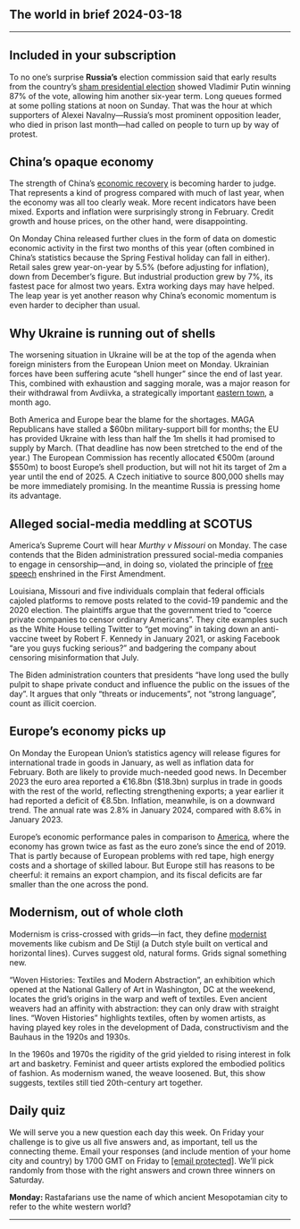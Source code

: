 ## The world in brief 2024-03-18

----------

## Included in your subscription





To no one’s surprise <strong>Russia’s</strong> election commission said that early results from the country’s [sham presidential election](https://https://www.https://www.economist.com/europe/2024/03/17/vladimir-putins-sham-re-election-is-notable-only-for-the-protests) showed Vladimir Putin winning 87% of the vote, allowing him another six-year term. Long queues formed at some polling stations at noon on Sunday. That was the hour at which supporters of Alexei Navalny—Russia’s most prominent opposition leader, who died in prison last month—had called on people to turn up by way of protest. 

## China’s opaque economy

The strength of China’s [economic recovery](https://https://www.https://www.economist.com/finance-and-economics/2024/03/14/chinas-economic-bright-spots-provide-a-warning) is becoming harder to judge. That represents a kind of progress compared with much of last year, when the economy was all too clearly weak. More recent indicators have been mixed. Exports and inflation were surprisingly strong in February. Credit growth and house prices, on the other hand, were disappointing.

On Monday China released further clues in the form of data on domestic economic activity in the first two months of this year (often combined in China’s statistics because the Spring Festival holiday can fall in either). Retail sales grew year-on-year by 5.5% (before adjusting for inflation), down from December’s figure. But industrial production grew by 7%, its fastest pace for almost two years. Extra working days may have helped. The leap year is yet another reason why China’s economic momentum is even harder to decipher than usual.

## Why Ukraine is running out of shells

The worsening situation in Ukraine will be at the top of the agenda when foreign ministers from the European Union meet on Monday. Ukrainian forces have been suffering acute “shell hunger” since the end of last year. This, combined with exhaustion and sagging morale, was a major reason for their withdrawal from Avdiivka, a strategically important [eastern town](https://https://www.https://www.economist.com/europe/2024/02/17/avdiivka-falls-at-last-as-russia-presses-along-the-front-line), a month ago. 

Both America and Europe bear the blame for the shortages. MAGA Republicans have stalled a \$60bn military-support bill for months; the EU has provided Ukraine with less than half the 1m shells it had promised to supply by March. (That deadline has now been stretched to the end of the year.) The European Commission has recently allocated €500m (around $550m) to boost Europe’s shell production, but will not hit its target of 2m a year until the end of 2025. A Czech initiative to source 800,000 shells may be more immediately promising. In the meantime Russia is pressing home its advantage.

## Alleged social-media meddling at SCOTUS

America’s Supreme Court will hear <em>Murthy v Missouri</em> on Monday. The case contends that the Biden administration pressured social-media companies to engage in censorship—and, in doing so, violated the principle of [free speech](https://https://www.https://www.economist.com/united-states/2024/02/23/two-ideas-of-free-speech-duel-at-americas-supreme-court) enshrined in the First Amendment.

Louisiana, Missouri and five individuals complain that federal officials cajoled platforms to remove posts related to the covid-19 pandemic and the 2020 election. The plaintiffs argue that the government tried to “coerce private companies to censor ordinary Americans”. They cite examples such as the White House telling Twitter to “get moving” in taking down an anti-vaccine tweet by Robert F. Kennedy in January 2021, or asking Facebook “are you guys fucking serious?” and badgering the company about censoring misinformation that July.

The Biden administration counters that presidents “have long used the bully pulpit to shape private conduct and influence the public on the issues of the day”. It argues that only “threats or inducements”, not “strong language”, count as illicit coercion.

## Europe’s economy picks up

On Monday the European Union’s statistics agency will release figures for international trade in goods in January, as well as inflation data for February. Both are likely to provide much-needed good news. In December 2023 the euro area reported a €16.8bn ($18.3bn) surplus in trade in goods with the rest of the world, reflecting strengthening exports; a year earlier it had reported a deficit of €8.5bn. Inflation, meanwhile, is on a downward trend. The annual rate was 2.8% in January 2024, compared with 8.6% in January 2023. 

Europe’s economic performance pales in comparison to [America](https://https://www.https://www.economist.com/leaders/2024/03/14/americas-extraordinary-economy-keeps-defying-the-pessimists), where the economy has grown twice as fast as the euro zone’s since the end of 2019. That is partly because of European problems with red tape, high energy costs and a shortage of skilled labour. But Europe still has reasons to be cheerful: it remains an export champion, and its fiscal deficits are far smaller than the one across the pond. 

## Modernism, out of whole cloth

Modernism is criss-crossed with grids—in fact, they define [modernist](https://https://www.https://www.economist.com/culture/2022/12/01/ukraines-modernist-art-has-defied-censorship-and-missiles) movements like cubism and De Stijl (a Dutch style built on vertical and horizontal lines). Curves suggest old, natural forms. Grids signal something new.

“Woven Histories: Textiles and Modern Abstraction”, an exhibition which opened at the National Gallery of Art in Washington, DC at the weekend, locates the grid’s origins in the warp and weft of textiles. Even ancient weavers had an affinity with abstraction: they can only draw with straight lines. “Woven Histories” highlights textiles, often by women artists, as having played key roles in the development of Dada, constructivism and the Bauhaus in the 1920s and 1930s.

In the 1960s and 1970s the rigidity of the grid yielded to rising interest in folk art and basketry. Feminist and queer artists explored the embodied politics of fashion. As modernism waned, the weave loosened. But, this show suggests, textiles still tied 20th-century art together.

## Daily quiz

We will serve you a new question each day this week. On Friday your challenge is to give us all five answers and, as important, tell us the connecting theme. Email your responses (and include mention of your home city and country) by 1700 GMT on Friday to [<span class="__cf_email__" data-cfemail="3766425e4d72444745524444587752545859585a5e44431954585a">[email&#160;protected]</span>](https://mail.google.com/mail/?view=cm&amp;fs=1&amp;tf=1&amp;to=QuizEspresso@https://www.economist.com). We’ll pick randomly from those with the right answers and crown three winners on Saturday.

<strong>Monday: </strong>Rastafarians use the name of which ancient Mesopotamian city to refer to the white western world?

----------
